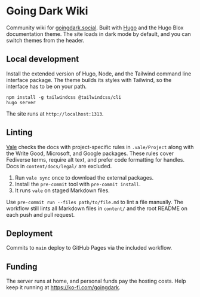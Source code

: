 # Going Dark Wiki

Community wiki for [goingdark.social](https://goingdark.social).
Built with [Hugo](https://gohugo.io) and the Hugo Blox documentation theme.
The site loads in dark mode by default, and you can switch themes from the header.

## Local development

Install the extended version of Hugo, Node, and the Tailwind command line interface package. The theme builds its styles with Tailwind, so the interface has to be on your path.

```shell
npm install -g tailwindcss @tailwindcss/cli
hugo server
```

The site runs at `http://localhost:1313`.

## Linting

[Vale](https://vale.sh) checks the docs with project-specific rules in `.vale/Project` along with the Write Good, Microsoft, and Google packages. These rules cover Fediverse terms, require alt text, and prefer code formatting for handles. Docs in `content/docs/legal/` are excluded.

1. Run `vale sync` once to download the external packages.
2. Install the `pre-commit` tool with `pre-commit install`.
3. It runs `vale` on staged Markdown files.

Use `pre-commit run --files path/to/file.md` to lint a file manually. The workflow still lints all Markdown files in `content/` and the root README on each push and pull request.

## Deployment

Commits to `main` deploy to GitHub Pages via the included workflow.

## Funding

The server runs at home, and personal funds pay the hosting costs. Help keep it running at <https://ko-fi.com/goingdark>.


